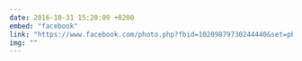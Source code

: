 ```yaml
---
date: 2016-10-31 15:20:09 +0200
embed: "facebook"
link: "https://www.facebook.com/photo.php?fbid=10209879730244440&set=pb.1068972401.-2207520000.1491385255.&type=3&theater"
img: ""
---
```

